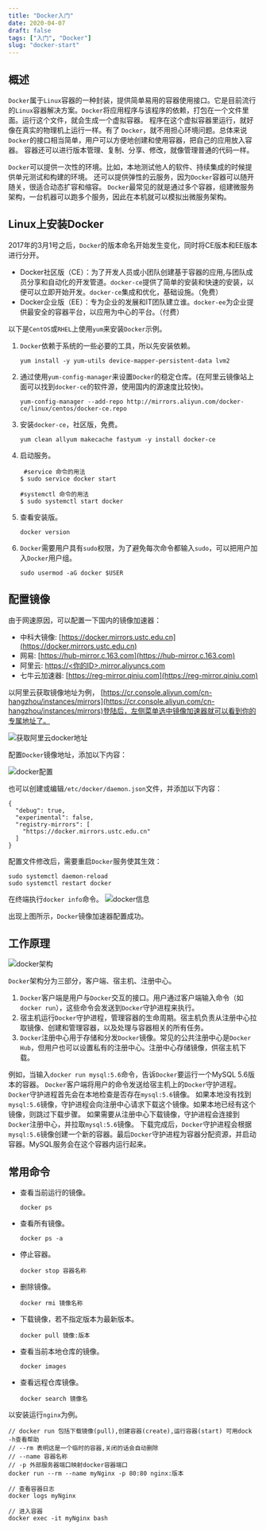 ```yaml
---
title: "Docker入门"
date: 2020-04-07
draft: false
tags: ["入门", "Docker"]
slug: "docker-start"
---
```


## 概述
`Docker`属于`Linux`容器的一种封装，提供简单易用的容器使用接口。它是目前流行的`Linux`容器解决方案。`Docker`将应用程序与该程序的依赖，打包在一个文件里面。运行这个文件，就会生成一个虚拟容器。
程序在这个虚拟容器里运行，就好像在真实的物理机上运行一样。有了 `Docker`，就不用担心环境问题。总体来说`Docker`的接口相当简单，用户可以方便地创建和使用容器，把自己的应用放入容器。
容器还可以进行版本管理、复制、分享、修改，就像管理普通的代码一样。

`Docker`可以提供一次性的环境。比如，本地测试他人的软件、持续集成的时候提供单元测试和构建的环境。
还可以提供弹性的云服务，因为`Docker`容器可以随开随关，很适合动态扩容和缩容。
`Docker`最常见的就是通过多个容器，组建微服务架构，一台机器可以跑多个服务，因此在本机就可以模拟出微服务架构。

## Linux上安装Docker
2017年的3月1号之后，`Docker`的版本命名开始发生变化，同时将CE版本和EE版本进行分开。
- Docker社区版（CE）：为了开发人员或小团队创建基于容器的应用,与团队成员分享和自动化的开发管道。`docker-ce`提供了简单的安装和快速的安装，以便可以立即开始开发。`docker-ce`集成和优化，基础设施。（免费）
- Docker企业版（EE）：专为企业的发展和IT团队建立谁。`docker-ee`为企业提供最安全的容器平台，以应用为中心的平台。（付费）

以下是`CentOS`或`RHEL`上使用`yum`来安装`Docker`示例。
1. `Docker`依赖于系统的一些必要的工具，所以先安装依赖。
    ```shell
    yum install -y yum-utils device-mapper-persistent-data lvm2
    ```
2. 通过使用`yum-config-manager`来设置`Docker`的稳定仓库。(在阿里云镜像站上面可以找到`docker-ce`的软件源，使用国内的源速度比较快)。
    ```shell
    yum-config-manager --add-repo http://mirrors.aliyun.com/docker-ce/linux/centos/docker-ce.repo
    ```
3. 安装`docker-ce`，社区版，免费。
    ```shell
    yum clean allyum makecache fastyum -y install docker-ce
    ```
4. 启动服务。
    ```shell
     #service 命令的用法
    $ sudo service docker start
    
    #systemctl 命令的用法
    $ sudo systemctl start docker
    ```
5. 查看安装版。
    ```shell
    docker version
    ```
7. `Docker`需要用户具有`sudo`权限，为了避免每次命令都输入`sudo`，可以把用户加入`Docker`用户组。
    ```shell
    sudo usermod -aG docker $USER
    ```

## 配置镜像
由于网速原因，可以配置一下国内的镜像加速器：
- 中科大镜像: [https://docker.mirrors.ustc.edu.cn](https://docker.mirrors.ustc.edu.cn)
- 网易: [https://hub-mirror.c.163.com](https://hub-mirror.c.163.com)
- 阿里云: [https://<你的ID>.mirror.aliyuncs.com](https://<你的ID>.mirror.aliyuncs.com)
- 七牛云加速器: [https://reg-mirror.qiniu.com](https://reg-mirror.qiniu.com)

以阿里云获取镜像地址为例， [https://cr.console.aliyun.com/cn-hangzhou/instances/mirrors](https://cr.console.aliyun.com/cn-hangzhou/instances/mirrors)登陆后，左侧菜单选中镜像加速器就可以看到你的专属地址了。

![获取阿里云docker地址](/iblog/posts/annex/images/application/获取阿里云docker地址.jpg)

配置`Docker`镜像地址，添加以下内容：

![docker配置](/iblog/posts/annex/images/application/docker配置.jpg)

也可以创建或编辑`/etc/docker/daemon.json`文件，并添加以下内容：
```text
{
  "debug": true,
  "experimental": false,
  "registry-mirrors": [
    "https://docker.mirrors.ustc.edu.cn"
  ]
}
```
配置文件修改后，需要重启`Docker`服务使其生效：
```text
sudo systemctl daemon-reload
sudo systemctl restart docker
```
在终端执行`docker info`命令。
![docker信息](/iblog/posts/annex/images/application/docker信息.jpg)

出现上图所示，`Docker`镜像加速器配置成功。

## 工作原理
![docker架构](/iblog/posts/annex/images/application/docker架构.png)

`Docker`架构分为三部分，客户端、宿主机、注册中心。
1. `Docker`客户端是用户与`Docker`交互的接口。用户通过客户端输入命令（如 `docker run`），这些命令会发送到`Docker`守护进程来执行。
2. 宿主机运行`Docker`守护进程，管理容器的生命周期。宿主机负责从注册中心拉取镜像、创建和管理容器，以及处理与容器相关的所有任务。
3. `Docker`注册中心用于存储和分发`Docker`镜像。常见的公共注册中心是`Docker Hub`，但用户也可以设置私有的注册中心。注册中心存储镜像，供宿主机下载。

例如，当输入`docker run mysql:5.6`命令，告诉`Docker`要运行一个MySQL 5.6版本的容器。
`Docker`客户端将用户的命令发送给宿主机上的`Docker`守护进程。`Docker`守护进程首先会在本地检查是否存在`mysql:5.6`镜像。
如果本地没有找到`mysql:5.6`镜像，守护进程会向注册中心请求下载这个镜像。如果本地已经有这个镜像，则跳过下载步骤。
如果需要从注册中心下载镜像，守护进程会连接到`Docker`注册中心，并拉取`mysql:5.6`镜像。
下载完成后，`Docker`守护进程会根据`mysql:5.6`镜像创建一个新的容器。最后`Docker`守护进程为容器分配资源，并启动容器。MySQL服务会在这个容器内运行起来。

## 常用命令
- 查看当前运行的镜像。
   ```shell
   docker ps
   ```
- 查看所有镜像。
   ```shell
   docker ps -a
   ```
- 停止容器。
   ```shell
   docker stop 容器名称
   ```
- 删除镜像。
   ```shell
   docker rmi 镜像名称
   ```
- 下载镜像，若不指定版本为最新版本。
   ```shell
   docker pull 镜像:版本
   ```
- 查看当前本地仓库的镜像。
   ```shell
   docker images
   ```
- 查看远程仓库镜像。
   ```shell
   docker search 镜像名
   ```

以安装运行`nginx`为例。
```shell
// docker run 包括下载镜像(pull),创建容器(create),运行容器(start) 可用dock -h查看帮助
// --rm 表明这是一个临时的容器,关闭的话会自动删除
// --name 容器名称
// -p 外部服务器端口映射docker容器端口
docker run --rm --name myNginx -p 80:80 nginx:版本

// 查看容器日志
docker logs myNginx

// 进入容器
docker exec -it myNginx bash
```
